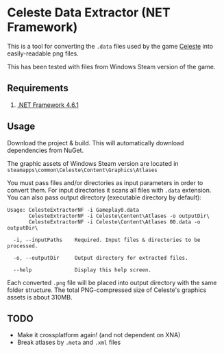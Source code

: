 Celeste Data Extractor (NET Framework)
======================================

This is a tool for converting the `.data` files used by the game [Celeste](http://www.celestegame.com/) into easily-readable png files. 

This has been tested with files from Windows Steam version of the game.

Requirements
------------

1. [.NET Framework 4.6.1](https://www.microsoft.com/net/download/)

Usage
-----

Download the project & build. This will automatically download dependencies from NuGet.

The graphic assets of Windows Steam version are located in `steamapps\common\Celeste\Content\Graphics\Atlases`

You must pass files and/or directories as input parameters in order to convert them. For input directories it scans all files with `.data` extension. You can also pass output directory (executable directory by default):

```
Usage: CelesteExtractorNF -i Gameplay0.data
       CelesteExtractorNF -i Celeste\Content\Atlases -o outputDir\
       CelesteExtractorNF -i Celeste\Content\Atlases 00.data -o outputDir\

  -i, --inputPaths    Required. Input files & directories to be processed.

  -o, --outputDir     Output directory for extracted files.

  --help              Display this help screen.
```

Each converted `.png` file will be placed into output directory with the same folder structure. The total PNG-compressed size of Celeste's graphics assets is about 310MB.

TODO
----
* Make it crossplatform again! (and not dependent on XNA)
* Break atlases by `.meta` and `.xml` files